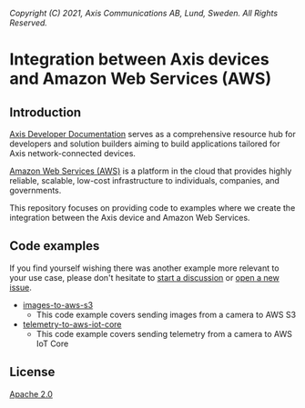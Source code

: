 *Copyright (C) 2021, Axis Communications AB, Lund, Sweden. All Rights Reserved.*

# Integration between Axis devices and Amazon Web Services (AWS)

## Introduction

[Axis Developer Documentation](https://developer.axis.com/) serves as a comprehensive resource hub for developers and solution builders aiming to build applications tailored for Axis network-connected devices.

[Amazon Web Services (AWS)](https://aws.amazon.com) is a platform in the cloud that provides highly reliable, scalable, low-cost infrastructure to individuals, companies, and governments.

This repository focuses on providing code to examples where we create the integration between the Axis device and Amazon Web Services.

## Code examples

If you find yourself wishing there was another example more relevant to your use case, please don't hesitate to [start a discussion](https://github.com/AxisCommunications/acap-integration-examples-aws/discussions/new) or [open a new issue](https://github.com/AxisCommunications/acap-integration-examples-aws/issues/new/choose).

- [images-to-aws-s3](./images-to-aws-s3/)
    - This code example covers sending images from a camera to AWS S3
- [telemetry-to-aws-iot-core](./telemetry-to-aws-iot-core/)
    - This code example covers sending telemetry from a camera to AWS IoT Core

## License

[Apache 2.0](./LICENSE)
